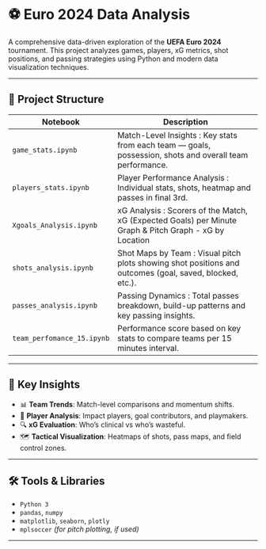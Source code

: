 # ⚽ Euro 2024 Data Analysis

A comprehensive data-driven exploration of the **UEFA Euro 2024** tournament. This project analyzes games, players, xG metrics, shot positions, and passing strategies using Python and modern data visualization techniques.

---

## 📁 Project Structure

| Notebook | Description |
|----------|-------------|
| `game_stats.ipynb` | Match-Level Insights : Key stats from each team — goals, possession, shots and overall team performance. |
| `players_stats.ipynb` | Player Performance Analysis : Individual stats, shots, heatmap and passes in final 3rd. |
| `Xgoals_Analysis.ipynb` | xG Analysis : Scorers of the Match, xG (Expected Goals) per Minute Graph & Pitch Graph - xG by Location |
| `shots_analysis.ipynb` | Shot Maps by Team : Visual pitch plots showing shot positions and outcomes (goal, saved, blocked, etc.). |
| `passes_analysis.ipynb` | Passing Dynamics : Total passes breakdown, build-up patterns and key passing insights. |
| `team_perfomance_15.ipynb` | Performance score based on key stats to compare teams per 15 minutes interval. |

---

## 🧠 Key Insights

- 📊 **Team Trends**: Match-level comparisons and momentum shifts.
- 🎯 **Player Analysis**: Impact players, goal contributors, and playmakers.
- 🔍 **xG Evaluation**: Who’s clinical vs who’s wasteful.
- 🗺️ **Tactical Visualization**: Heatmaps of shots, pass maps, and field control zones.

---

## 🛠️ Tools & Libraries

- `Python 3`
- `pandas`, `numpy`
- `matplotlib`, `seaborn`, `plotly`
- `mplsoccer` *(for pitch plotting, if used)*

---

